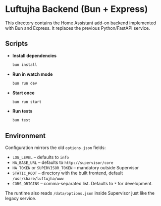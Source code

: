 # Luftujha Backend (Bun + Express)

This directory contains the Home Assistant add-on backend implemented with Bun and Express. It replaces the previous Python/FastAPI service.

## Scripts

- **Install dependencies**
  ```bash
  bun install
  ```
- **Run in watch mode**
  ```bash
  bun run dev
  ```
- **Start once**
  ```bash
  bun run start
  ```
- **Run tests**
  ```bash
  bun test
  ```

## Environment

Configuration mirrors the old `options.json` fields:

- `LOG_LEVEL` – defaults to `info`
- `HA_BASE_URL` – defaults to `http://supervisor/core`
- `HA_TOKEN` or `SUPERVISOR_TOKEN` – mandatory outside Supervisor
- `STATIC_ROOT` – directory with the built frontend, default `/usr/share/luftujha/www`
- `CORS_ORIGINS` – comma-separated list. Defaults to `*` for development.

The runtime also reads `/data/options.json` inside Supervisor just like the legacy service.
